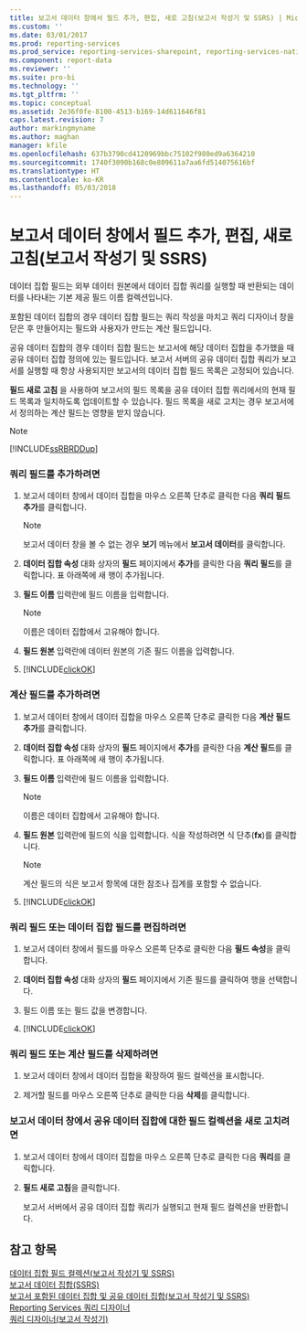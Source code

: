 ```yaml
---
title: 보고서 데이터 창에서 필드 추가, 편집, 새로 고침(보고서 작성기 및 SSRS) | Microsoft Docs
ms.custom: ''
ms.date: 03/01/2017
ms.prod: reporting-services
ms.prod_service: reporting-services-sharepoint, reporting-services-native
ms.component: report-data
ms.reviewer: ''
ms.suite: pro-bi
ms.technology: ''
ms.tgt_pltfrm: ''
ms.topic: conceptual
ms.assetid: 2e36f0fe-8100-4513-b169-14d611646f81
caps.latest.revision: 7
author: markingmyname
ms.author: maghan
manager: kfile
ms.openlocfilehash: 637b3790cd4120969bbc75102f980ed9a6364210
ms.sourcegitcommit: 1740f3090b168c0e809611a7aa6fd514075616bf
ms.translationtype: HT
ms.contentlocale: ko-KR
ms.lasthandoff: 05/03/2018
---
```

# <a name="add-edit-refresh-fields-in-the-report-data-pane-report-builder-and-ssrs"></a>보고서 데이터 창에서 필드 추가, 편집, 새로 고침(보고서 작성기 및 SSRS)
  데이터 집합 필드는 외부 데이터 원본에서 데이터 집합 쿼리를 실행할 때 반환되는 데이터를 나타내는 기본 제공 필드 이름 컬렉션입니다.  
  
 포함된 데이터 집합의 경우 데이터 집합 필드는 쿼리 작성을 마치고 쿼리 디자이너 창을 닫은 후 만들어지는 필드와 사용자가 만드는 계산 필드입니다.  
  
 공유 데이터 집합의 경우 데이터 집합 필드는 보고서에 해당 데이터 집합을 추가했을 때 공유 데이터 집합 정의에 있는 필드입니다. 보고서 서버의 공유 데이터 집합 쿼리가 보고서를 실행할 때 항상 사용되지만 보고서의 데이터 집합 필드 목록은 고정되어 있습니다.  
  
 **필드 새로 고침** 을 사용하여 보고서의 필드 목록을 공유 데이터 집합 쿼리에서의 현재 필드 목록과 일치하도록 업데이트할 수 있습니다. 필드 목록을 새로 고치는 경우 보고서에서 정의하는 계산 필드는 영향을 받지 않습니다.  
  
> [!NOTE]  
>  [!INCLUDE[ssRBRDDup](../../includes/ssrbrddup-md.md)]  
  
### <a name="to-add-a-query-field"></a>쿼리 필드를 추가하려면  
  
1.  보고서 데이터 창에서 데이터 집합을 마우스 오른쪽 단추로 클릭한 다음 **쿼리 필드 추가**를 클릭합니다.  
  
    > [!NOTE]  
    >  보고서 데이터 창을 볼 수 없는 경우 **보기** 메뉴에서 **보고서 데이터**를 클릭합니다.  
  
2.  **데이터 집합 속성** 대화 상자의 **필드** 페이지에서 **추가**를 클릭한 다음 **쿼리 필드**를 클릭합니다. 표 아래쪽에 새 행이 추가됩니다.  
  
3.  **필드 이름** 입력란에 필드 이름을 입력합니다.  
  
    > [!NOTE]  
    >  이름은 데이터 집합에서 고유해야 합니다.  
  
4.  **필드 원본** 입력란에 데이터 원본의 기존 필드 이름을 입력합니다.  
  
5.  [!INCLUDE[clickOK](../../includes/clickok-md.md)]  
  
### <a name="to-add-a-calculated-field"></a>계산 필드를 추가하려면  
  
1.  보고서 데이터 창에서 데이터 집합을 마우스 오른쪽 단추로 클릭한 다음 **계산 필드 추가**를 클릭합니다.  
  
2.  **데이터 집합 속성** 대화 상자의 **필드** 페이지에서 **추가**를 클릭한 다음 **계산 필드**를 클릭합니다. 표 아래쪽에 새 행이 추가됩니다.  
  
3.  **필드 이름** 입력란에 필드 이름을 입력합니다.  
  
    > [!NOTE]  
    >  이름은 데이터 집합에서 고유해야 합니다.  
  
4.  **필드 원본** 입력란에 필드의 식을 입력합니다. 식을 작성하려면 식 단추(**fx**)를 클릭합니다.  
  
    > [!NOTE]  
    >  계산 필드의 식은 보고서 항목에 대한 참조나 집계를 포함할 수 없습니다.  
  
5.  [!INCLUDE[clickOK](../../includes/clickok-md.md)]  
  
### <a name="to-edit-a-query-field-or-a-dataset-field"></a>쿼리 필드 또는 데이터 집합 필드를 편집하려면  
  
1.  보고서 데이터 창에서 필드를 마우스 오른쪽 단추로 클릭한 다음 **필드 속성**을 클릭합니다.  
  
2.  **데이터 집합 속성** 대화 상자의 **필드** 페이지에서 기존 필드를 클릭하여 행을 선택합니다.  
  
3.  필드 이름 또는 필드 값을 변경합니다.  
  
4.  [!INCLUDE[clickOK](../../includes/clickok-md.md)]  
  
### <a name="to-delete-a-query-field-or-a-calculated-field"></a>쿼리 필드 또는 계산 필드를 삭제하려면  
  
1.  보고서 데이터 창에서 데이터 집합을 확장하여 필드 컬렉션을 표시합니다.  
  
2.  제거할 필드를 마우스 오른쪽 단추로 클릭한 다음 **삭제**를 클릭합니다.  
  
### <a name="to-refresh-the-field-collection-in-the-report-data-pane-for-a-shared-dataset"></a>보고서 데이터 창에서 공유 데이터 집합에 대한 필드 컬렉션을 새로 고치려면  
  
1.  보고서 데이터 창에서 데이터 집합을 마우스 오른쪽 단추로 클릭한 다음 **쿼리**를 클릭합니다.  
  
2.  **필드 새로 고침**을 클릭합니다.  
  
     보고서 서버에서 공유 데이터 집합 쿼리가 실행되고 현재 필드 컬렉션을 반환합니다.  
  
## <a name="see-also"></a>참고 항목  
 [데이터 집합 필드 컬렉션&#40;보고서 작성기 및 SSRS&#41;](../../reporting-services/report-data/dataset-fields-collection-report-builder-and-ssrs.md)   
 [보고서 데이터 집합&#40;SSRS&#41;](../../reporting-services/report-data/report-datasets-ssrs.md)   
 [보고서 포함된 데이터 집합 및 공유 데이터 집합&#40;보고서 작성기 및 SSRS&#41;](../../reporting-services/report-data/report-embedded-datasets-and-shared-datasets-report-builder-and-ssrs.md)   
 [Reporting Services 쿼리 디자이너](http://msdn.microsoft.com/library/07efd3f1-804f-45f7-b62a-3e727a3d9835)   
 [쿼리 디자이너&#40;보고서 작성기&#41;](http://msdn.microsoft.com/library/553f0d4e-8b1d-4148-9321-8b41a1e8e1b9)  
  
  
